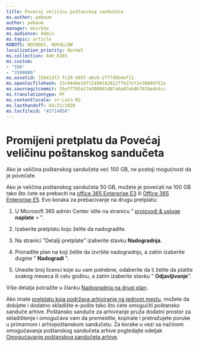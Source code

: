 ```yaml
---
title: Povećaj veličinu poštanskog sandučeta
ms.author: pebaum
author: pebaum
manager: mnirkhe
ms.audience: Admin
ms.topic: article
ROBOTS: NOINDEX, NOFOLLOW
localization_priority: Normal
ms.collection: Adm_O365
ms.custom:
- "556"
- "3500006"
ms.assetid: 33641df2-fc29-493f-a6c6-2777d8b4ef11
ms.openlocfilehash: 13c9448e19f11490182612ff627e72e38809752a
ms.sourcegitcommit: 55eff703a17e500681d8fa6a87eb067019ade3cc
ms.translationtype: MT
ms.contentlocale: sr-Latn-RS
ms.lasthandoff: 04/22/2020
ms.locfileid: "43714056"
---
```

# <a name="switch-subscriptions-to-increase-mailbox-size"></a>Promijeni pretplatu da Povećaj veličinu poštanskog sandučeta

Ako je veličina poštanskog sandučeta već 100 GB, ne postoji mogućnost da je povećate.
  
Ako je veličina poštanskog sandučeta 50 GB, možete je povećati na 100 GB tako što ćete se prebaciti na [office 365 Enterprise E3](https://products.office.com/business/office-365-enterprise-e3-business-software) ili [Office 365 Enterprise E5](https://products.office.com/business/office-365-enterprise-e5-business-software). Evo koraka za prebacivanje na drugu pretplatu:
  
1. U Microsoft 365 admin Center idite na stranicu " [proizvodi & usluge](https://go.microsoft.com/fwlink/p/?linkid=842054) **naplate** \> ".

2. Izaberite pretplatu koju želite da nadogradite.

3. Na stranici "Detalji pretplate" izaberite stavku **Nadogradnja**.

4. Pronađite plan na koji želite da izvršite nadogradnju, a zatim izaberite dugme " **Nadogradi** ".

5. Unesite broj licenci koje su vam potrebne, odaberite da li želite da platite svakog meseca ili celu godinu, a zatim izaberite stavku " **Odjavljivanje**".

Više detalja potražite u članku [Nadogradnja na drugi plan](https://docs.microsoft.com/office365/admin/subscriptions-and-billing/upgrade-to-different-plan).

Ako imate [pretplatu koja podržava arhiviranje na jednom mestu](https://docs.microsoft.com/office365/servicedescriptions/exchange-online-archiving-service-description/exchange-online-archiving-service-description), možete da dobijete i dodatno skladište e-pošte tako što ćete omogućiti poštansko sanduče arhive. Poštansko sanduče za arhiviranje pruža dodatni prostor za skladištenje i omogućava vam da premestite, kopirate i pretražujete poruke u primarnom i arhivpoštanskom sandučetu. Za korake u vezi sa načinom omogućavanja poštanskog sandučeta arhive pogledajte odeljak [Omogućavanje poštanskog sandučeta arhive](https://docs.microsoft.com/office365/securitycompliance/enable-archive-mailboxes).